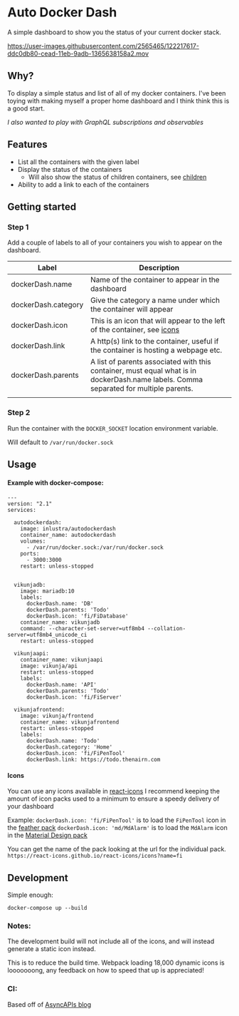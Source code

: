 
# Auto Docker Dash

A simple dashboard to show you the status of your current docker stack.

https://user-images.githubusercontent.com/2565465/122217617-ddc0db80-cead-11eb-9adb-1365638158a2.mov


## Why?

To display a simple status and list of all of my docker containers.
I've been toying with making myself a proper home dashboard and I think think this is a good start.

_I also wanted to play with GraphQL subscriptions and observables_

## Features

- List all the containers with the given label
- Display the status of the containers
  - Will also show the status of children containers, see [children](#children)
- Ability to add a link to each of the containers

## Getting started

### Step 1
Add a couple of labels to all of your containers you wish to appear on the dashboard.

| Label               | Description                                                                                                                           |
|---------------------|---------------------------------------------------------------------------------------------------------------------------------------|
| dockerDash.name     | Name of the container to appear in the dashboard                                                                                      |
| dockerDash.category | Give the category a name under which the container will appear                                                                        |
| dockerDash.icon     | This is an icon that will appear to the left of the container, see [icons](#icons)                                                    |
| dockerDash.link     | A http(s) link to the container, useful if the container is hosting a webpage etc.                                                    |
| dockerDash.parents  | A list of parents associated with this container, must equal what is in dockerDash.name labels. Comma separated for multiple parents. |
|                     |                                                                                                                                       |

### Step 2
Run the container with the `DOCKER_SOCKET` location environment variable. 

Will default to `/var/run/docker.sock`

## Usage

#### Example with docker-compose: 
```
---
version: "2.1"
services:

  autodockerdash:
    image: inlustra/autodockerdash
    container_name: autodockerdash
    volumes:
      - /var/run/docker.sock:/var/run/docker.sock
    ports:
      - 3000:3000
    restart: unless-stopped

    
  vikunjadb:
    image: mariadb:10
    labels:
      dockerDash.name: 'DB'
      dockerDash.parents: 'Todo'
      dockerDash.icon: 'fi/FiDatabase'
    container_name: vikunjadb
    command: --character-set-server=utf8mb4 --collation-server=utf8mb4_unicode_ci
    restart: unless-stopped

  vikunjaapi:
    container_name: vikunjaapi
    image: vikunja/api
    restart: unless-stopped
    labels:
      dockerDash.name: 'API'
      dockerDash.parents: 'Todo'
      dockerDash.icon: 'fi/FiServer'

  vikunjafrontend:
    image: vikunja/frontend
    container_name: vikunjafrontend
    restart: unless-stopped
    labels:
      dockerDash.name: 'Todo'
      dockerDash.category: 'Home'
      dockerDash.icon: 'fi/FiPenTool'
      dockerDash.link: https://todo.thenairn.com
```

#### Icons

You can use any icons available in [react-icons](https://react-icons.github.io/react-icons/)
I recommend keeping the amount of icon packs used to a minimum to ensure a speedy delivery of 
your dashboard

Example: 
`dockerDash.icon: 'fi/FiPenTool'` is to load the `FiPenTool` icon in the [feather pack](https://react-icons.github.io/react-icons/icons?name=fi)
`dockerDash.icon: 'md/MdAlarm'` is to load the `MdAlarm` icon in the [Material Design pack](https://react-icons.github.io/react-icons/icons?name=md)

You can get the name of the pack looking at the url for the individual pack.
`https://react-icons.github.io/react-icons/icons?name=fi`


## Development

Simple enough:

`docker-compose up --build`

### Notes: 

The development build will not include all of the icons, and will instead generate a static icon instead.

This is to reduce the build time. Webpack loading 18,000 dynamic icons is looooooong, any feedback on how to speed that up is appreciated!

### CI:
Based off of [AsyncAPIs blog](https://www.asyncapi.com/blog/automated-releases)